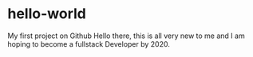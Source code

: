 # hello-world
My first project on Github
Hello there, this is all very new to me and I am hoping to become a fullstack Developer by 2020.
